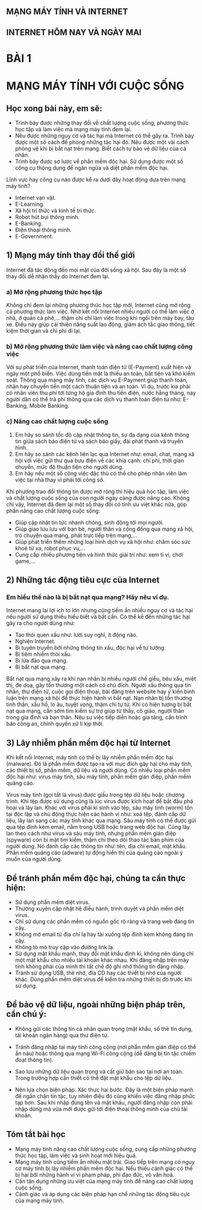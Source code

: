 ## MẠNG MÁY TÍNH VÀ INTERNET
## INTERNET HÔM NAY VÀ NGÀY MAI

# BÀI 1

# MẠNG MÁY TÍNH VỚI CUỘC SỐNG

## Học xong bài này, em sẽ:

- Trình bày được những thay đổi về chất lượng cuộc sống, phương thức học tập và làm việc mà mạng máy tính đem lại.
- Nêu được những nguy cơ và tác hại mà Internet có thể gây ra. Trình bày được một số cách để phòng những tác hại đó. Nêu được một vài cách phòng vệ khi bị bắt nạt trên mạng. Biết cách tự bảo vệ dữ liệu của cá nhân.
- Trình bày được sơ lược về phần mềm độc hại. Sử dụng được một số công cụ thông dụng để ngăn ngừa và diệt phần mềm độc hại.

Lĩnh vực hay công cụ nào được kể ra dưới đây hoạt động dựa trên mạng máy tính?
- Internet vạn vật.
- E-Learning.
- Xã hội trí thức và kinh tế tri thức.
- Robot hút bụi thông minh.
- E-Banking.
- Điện thoại thông minh.
- E-Government.

## 1) Mạng máy tính thay đổi thế giới

Internet đã tác động đến mọi mặt của đời sống xã hội. Sau đây là một số thay đổi dễ nhận thấy do Internet đem lại.

### a) Mở rộng phương thức học tập

Không chỉ đem lại những phương thức học tập mới, Internet cũng mở rộng cả phương thức làm việc. Nhờ kết nổi Internet nhiều người có thể làm việc ở nhà, ở quán cà phê,... thậm chí chỉ làm việc trong khi ngồi trên máy bay, tàu xe. Điều này giúp cải thiện năng suất lao động, giảm ách tắc giao thông, tiết kiệm thời gian và chi phí đi lại.

### b) Mở rộng phương thức làm việc và nâng cao chất lượng công việc

Với sự phát triển của Internet, thanh toán điện tử (E-Payment) xuất hiện và ngày một phổ biến. Việc dùng tiền mặt là thiếu an toàn, bất tiện và khó kiểm soát. Thông qua mạng máy tính, các dịch vụ E-Payment giúp thanh toán, nhận hay chuyển tiền một cách thuận tiện và an toàn. Ví dụ, trước kia phải có nhân viên thu phí tới từng hộ gia đình thu tiền điện, nước hằng tháng, nay người dân có thể trả phí thông qua các dịch vụ thanh toán điện tử như: E-Banking, Mobile Banking.

### c) Nâng cao chất lượng cuộc sống

1. Em hãy so sánh tốc độ cập nhật thông tin, sự đa dạng của kênh thông tin giữa sách báo điện tử và sách báo giấy, đài phát thanh và truyền hình.
2. Em hãy so sánh các kênh liên lạc qua Internet như: email, chat, mạng xã hội với việc gửi thư qua bưu điện về các khía cạnh: chi phí, thời gian chuyển, mức độ thuận tiện cho người dùng.
3. Em hãy nếu một số công việc đặc thù có thể cho phép nhân viên làm việc tại nhà thay vì phải tới công sở.

Khi phương trao đổi thông tin được mở rộng thì hiệu quả học tập, làm việc và chất lượng cuộc sống của con người ngày càng được nâng cao. Không chỉ vậy, Internet đã đem lại một số thay đổi có tính ưu việt khác nữa, góp phần nâng cao chất lượng cuộc sống:

- Giúp cập nhật tin tức nhanh chóng, sinh động tới mọi người.
- Giúp giao lưu lưu với bạn bè, người thân và cộng đồng qua mạng xã hội, trò chuyện qua mạng, phát trực tiếp trên mạng,...
- Giúp phát triển thêm những loại hình dịch vụ xã hội như: chăm sóc sức khoẻ từ xa, robot phục vụ,...
- Cung cấp nhiều phương tiện và hình thức giải trí như: xem ti vi, chơi game,...

## 2) Những tác động tiêu cực của Internet

### Em hiểu thế nào là bị bắt nạt qua mạng? Hãy nêu ví dụ.

Internet mang lại lợi ích to lớn nhưng cũng tiềm ẩn nhiều nguy cơ và tác hại nếu người sử dụng thiếu hiểu biết và bất cẩn. Có thể kể đến những tác hại gây ra cho người dùng như:

- Tao thói quen xấu như: lười suy nghĩ, ít động não.
- Nghiện Internet.
- Bị tuyên truyền bởi những thông tin xấu, độc hại về tư tưởng.
- Bị tiêm nhiễm thói xấu.
- Bị lừa đảo qua mạng.
- Bị bắt nạt qua mạng.

Bắt nạt qua mạng xảy ra khi nạn nhân bị nhiều người chế giễu, bêu xấu, miệt thị, đe doạ, gây tổn thương một cách có chủ đích. Người xấu thông qua tin nhắn, thư điện tử, cuộc gọi điện thoại, bài đăng trên website hay ý kiến bình luận trên mạng xã hội để thực hiện hành vi bắt nạt. Nạn nhân bị tổn thương tinh thần, xấu hổ, lo âu, tuyệt vọng, thậm chí tự tử. Khi có hiện tượng bị bắt nạt qua mạng, cần sớm tìm kiếm sự trợ giúp từ thầy, cô giáo, người thân trong gia đình và bạn thân. Nêu sự việc tiếp diễn hoặc gia tăng, cần trình báo công an, chính quyền xử lí kịp thời.

## 3) Lây nhiễm phần mềm độc hại từ Internet

Khi kết nối Internet, máy tính có thể bị lây nhiễm phần mềm độc hại (malware). Đó là phần mềm được tạo ra với mục đích gây hại cho máy tính, các thiết bị số, phần mềm, dữ liệu và người dùng. Có nhiều loại phần mềm độc hại như: virus máy tính, sâu máy tính, phần mềm gián điệp, phần mềm quảng cáo.

Virus máy tính (gọi tắt là virus) được giấu trong tệp dữ liệu hoặc chương trinh. Khi tệp được sử dụng cũng là lúc virus được kích hoạt để bắt đầu phá hoại và lây lan. Khác với virus phải kí sinh vào tệp, sâu máy tính (worm) tồn tại độc lập và chủ động thực hiện các hành vi như: xoá tệp, đánh cắp dữ liệu, lây lan sang các máy tính khác qua mạng. Sâu máy tính có thể được gửi qua tệp đính kèm email, nằm trong USB hoặc trang web độc hại. Cũng lây lan theo cách như virus và sâu máy tính, nhưng phần mềm gián điệp (spyware) còn bí mật tìm kiếm, thậm chí theo dõi thao tác bàn phím của người dùng. Nó đánh cắp các thông tin như: tên, địa chỉ email, mật khẩu. Phần mềm quảng cáo (adware) tự động hiển thị của quảng cáo ngoài ý muốn của người dùng.

## Để tránh phần mềm độc hại, chúng ta cần thực hiện:

- Sử dụng phần mềm diệt virus.
- Thường xuyên cập nhật hệ điều hành, trình duyệt và phần mềm diệt virus.
- Chỉ sử dụng các phần mềm có nguồn gốc rõ ràng và trang web đáng tin cậy.
- Không mở email từ địa chỉ lạ hay tải xuống tệp đính kèm không đáng tin cậy.
- Không tò mò truy cập vào đường link lạ.
- Sử dụng mật khẩu mạnh, thay đổi mật khẩu định kì, không nên dùng chỉ một mật khẩu cho nhiều tài khoản khác nhau. Khi đăng nhập trên máy tính không phải của mình thì tắt chế độ ghi nhớ thông tin đăng nhập.
- Tránh sử dụng USB, thẻ nhớ, đĩa CD hay các thiết bị nhớ của người khác. Dùng phần mềm diệt virus để kiểm tra những thiết bị đó trước khi sử dụng.

## Để bảo vệ dữ liệu, ngoài những biện pháp trên, cần chú ý:

- Không gửi các thông tin cá nhân quan trọng (mật khẩu, số thẻ tín dụng, tài khoản ngân hàng) qua thư điện tử.
- Tránh đăng nhập tại máy tính công cộng (nơi phần mềm gián điệp có thể ẩn náu) hoặc thông qua mạng Wi-Fi công cộng (dễ dàng bị tin tặc chiếm đoạt thông tin).
- Sao lưu những dữ liệu quan trọng và cất giữ bản sao tại nơi an toàn. Trong trường hợp cần thiết có thể đặt mật khẩu cho tệp dữ liệu.

- Nên lựa chọn biện pháp. Xác thực hai bước. Đây là một biện pháp mạnh để ngắn chặn tin tặc, tuy nhiên điều đó cũng khiến việc đăng nhập phức tạp hơn. Sau khi nhập đúng tên và mật khẩu, người đăng nhập còn phải nhập dùng mã vừa mới được gửi tới điện thoại thông minh của chủ tài khoản.

## Tóm tắt bài học

- Mạng máy tính nâng cao chất lượng cuộc sống, cung cấp những phương thức học tập, làm việc và sinh hoạt mới hiệu quả.
- Mạng máy tính cũng tiềm ẩn nhiều mặt trái. Giao tiếp trên mạng có nguy cơ máy tính bị lây nhiễm phần mềm độc hại. Nếu thiếu cảnh giác có thể bị hại bởi những hành vi vi phạm pháp, phi đạo đức, vô văn hoá.
- Cần tận dụng những ưu việt của mạng máy tính để nâng cao chất lượng cuộc sống.
- Cảnh giác và áp dụng các biện pháp hạn chế những tác động tiêu cực của mạng máy tính.
